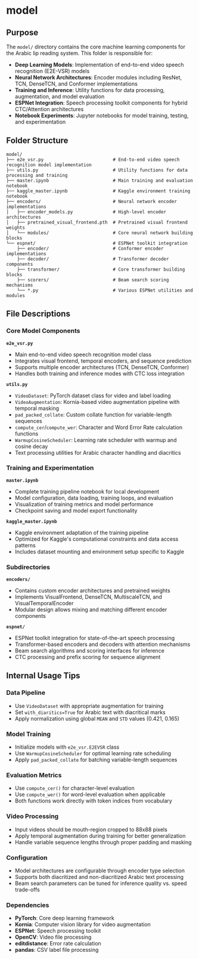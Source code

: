 # model

## Purpose

The `model/` directory contains the core machine learning components for the Arabic lip reading system. This folder is responsible for:

- **Deep Learning Models**: Implementation of end-to-end video speech recognition (E2E-VSR) models
- **Neural Network Architectures**: Encoder modules including ResNet, TCN, DenseTCN, and Conformer implementations
- **Training and Inference**: Utility functions for data processing, augmentation, and model evaluation
- **ESPNet Integration**: Speech processing toolkit components for hybrid CTC/Attention architectures
- **Notebook Experiments**: Jupyter notebooks for model training, testing, and experimentation

## Folder Structure

```
model/
├── e2e_vsr.py                          # End-to-end video speech recognition model implementation
├── utils.py                            # Utility functions for data processing and training
├── master.ipynb                        # Main training and evaluation notebook
├── kaggle_master.ipynb                 # Kaggle environment training notebook
├── encoders/                           # Neural network encoder implementations
│   ├── encoder_models.py               # High-level encoder architectures
│   ├── pretrained_visual_frontend.pth  # Pretrained visual frontend weights
│   └── modules/                        # Core neural network building blocks
└── espnet/                             # ESPNet toolkit integration
    ├── encoder/                        # Conformer encoder implementations
    ├── decoder/                        # Transformer decoder components
    ├── transformer/                    # Core transformer building blocks
    ├── scorers/                        # Beam search scoring mechanisms
    └── *.py                            # Various ESPNet utilities and modules
```

## File Descriptions

### Core Model Components

**`e2e_vsr.py`**
- Main end-to-end video speech recognition model class
- Integrates visual frontend, temporal encoders, and sequence prediction
- Supports multiple encoder architectures (TCN, DenseTCN, Conformer)
- Handles both training and inference modes with CTC loss integration

**`utils.py`**
- `VideoDataset`: PyTorch dataset class for video and label loading
- `VideoAugmentation`: Kornia-based video augmentation pipeline with temporal masking
- `pad_packed_collate`: Custom collate function for variable-length sequences
- `compute_cer`/`compute_wer`: Character and Word Error Rate calculation functions
- `WarmupCosineScheduler`: Learning rate scheduler with warmup and cosine decay
- Text processing utilities for Arabic character handling and diacritics

### Training and Experimentation

**`master.ipynb`**
- Complete training pipeline notebook for local development
- Model configuration, data loading, training loops, and evaluation
- Visualization of training metrics and model performance
- Checkpoint saving and model export functionality

**`kaggle_master.ipynb`**
- Kaggle environment adaptation of the training pipeline
- Optimized for Kaggle's computational constraints and data access patterns
- Includes dataset mounting and environment setup specific to Kaggle

### Subdirectories

**`encoders/`**
- Contains custom encoder architectures and pretrained weights
- Implements VisualFrontend, DenseTCN, MultiscaleTCN, and VisualTemporalEncoder
- Modular design allows mixing and matching different encoder components

**`espnet/`**
- ESPNet toolkit integration for state-of-the-art speech processing
- Transformer-based encoders and decoders with attention mechanisms
- Beam search algorithms and scoring interfaces for inference
- CTC processing and prefix scoring for sequence alignment

## Internal Usage Tips

### Data Pipeline
- Use `VideoDataset` with appropriate augmentation for training
- Set `with_diaritics=True` for Arabic text with diacritical marks
- Apply normalization using global `MEAN` and `STD` values (0.421, 0.165)

### Model Training
- Initialize models with `e2e_vsr.E2EVSR` class
- Use `WarmupCosineScheduler` for optimal learning rate scheduling
- Apply `pad_packed_collate` for batching variable-length sequences

### Evaluation Metrics
- Use `compute_cer()` for character-level evaluation
- Use `compute_wer()` for word-level evaluation when applicable
- Both functions work directly with token indices from vocabulary

### Video Processing
- Input videos should be mouth-region cropped to 88x88 pixels
- Apply temporal augmentation during training for better generalization
- Handle variable sequence lengths through proper padding and masking

### Configuration
- Model architectures are configurable through encoder type selection
- Supports both diacritized and non-diacritized Arabic text processing
- Beam search parameters can be tuned for inference quality vs. speed trade-offs

### Dependencies
- **PyTorch**: Core deep learning framework
- **Kornia**: Computer vision library for video augmentation
- **ESPNet**: Speech processing toolkit
- **OpenCV**: Video file processing
- **editdistance**: Error rate calculation
- **pandas**: CSV label file processing